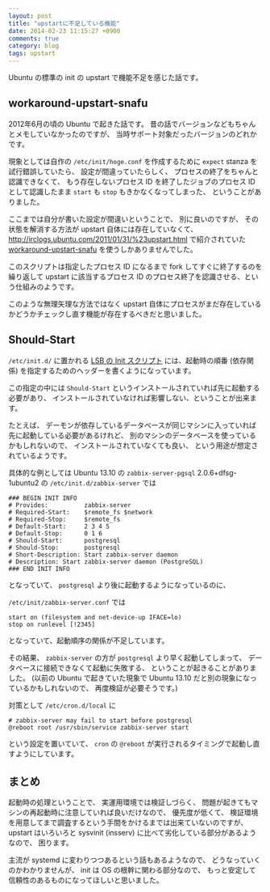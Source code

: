 ```yaml
---
layout: post
title: "upstartに不足している機能"
date: 2014-02-23 11:15:27 +0900
comments: true
category: blog
tags: upstart
---
```

Ubuntu の標準の init の upstart で機能不足を感じた話です。

<!--more-->

## workaround-upstart-snafu

2012年6月の頃の Ubuntu で起きた話です。
昔の話でバージョンなどもちゃんとメモしていなかったのですが、
当時サポート対象だったバージョンのどれかです。

現象としては自作の `/etc/init/hoge.conf` を作成するために
`expect` stanza を試行錯誤していたら、
設定が間違っていたらしく、
プロセスの終了をちゃんと認識できなくて、
もう存在しないプロセス ID を終了したジョブのプロセス ID として認識したまま
`start` も `stop` もきかなくなってしまった、
ということがありました。

ここまでは自分が書いた設定が間違いということで、
別に良いのですが、
その状態を解消する方法が upstart 自体には存在していなくて、
<http://irclogs.ubuntu.com/2011/01/31/%23upstart.html>
で紹介されていた
[workaround-upstart-snafu](https://github.com/ion1/workaround-upstart-snafu)
を使うしかありませんでした。

このスクリプトは指定したプロセス ID になるまで fork してすぐに終了するのを繰り返して
upstart に該当するプロセス ID のプロセス終了を認識させる、という仕組みのようです。

このような無理矢理な方法ではなく upstart 自体にプロセスがまだ存在しているかどうかチェックし直す機能が存在するべきだと思いました。

## Should-Start

`/etc/init.d/` に置かれる
[LSB の Init スクリプト](https://wiki.debian.org/LSBInitScripts)
には、起動時の順番 (依存関係) を指定するためのヘッダーを書くようになっています。

この指定の中には `Should-Start` というインストールされていれば先に起動する必要があり、
インストールされていなければ影響しない、ということが出来ます。

たとえば、
デーモンが依存しているデータベースが同じマシンに入っていれば
先に起動している必要があるけれど、
別のマシンのデータベースを使っているかもしれないので、
インストールされていなくても良い、
という用途が想定されているようです。

具体的な例としては
Ubuntu 13.10 の
`zabbix-server-pgsql` 2.0.6+dfsg-1ubuntu2
の
`/etc/init.d/zabbix-server`
では

```
### BEGIN INIT INFO
# Provides:          zabbix-server
# Required-Start:    $remote_fs $network
# Required-Stop:     $remote_fs
# Default-Start:     2 3 4 5
# Default-Stop:      0 1 6
# Should-Start:      postgresql
# Should-Stop:       postgresql
# Short-Description: Start zabbix-server daemon
# Description: Start zabbix-server daemon (PostgreSQL)
### END INIT INFO
```

となっていて、
`postgresql` より後に起動するようになっているのに、

`/etc/init/zabbix-server.conf`
では

```
start on (filesystem and net-device-up IFACE=lo)
stop on runlevel [!2345]
```

となっていて、起動順序の関係が不足しています。

その結果、
`zabbix-server` の方が `postgresql` より早く起動してしまって、
データベースに接続できなくて起動に失敗する、
ということが起きることがありました。
(以前の Ubuntu で起きていた現象で Ubuntu 13.10 だと別の現象になっているかもしれないので、
再度検証が必要そうです。)

対策として
`/etc/cron.d/local`
に

```
# zabbix-server may fail to start before postgresql
@reboot root /usr/sbin/service zabbix-server start
```

という設定を置いていて、
`cron` の `@reboot` が実行されるタイミングで起動し直すようにしています。

## まとめ

起動時の処理ということで、
実運用環境では検証しづらく、
問題が起きてもマシンの再起動時に注意していれば良いだけなので、
優先度が低くて、
検証環境を用意してまで調査するという手間をかけるまでは出来ていないのですが、
upstart はいろいろと sysvinit (insserv) に比べて劣化している部分があるようなので、
困ります。

主流が systemd に変わりつつあるという話もあるようなので、
どうなっていくのかわかりませんが、
init は OS の根幹に関わる部分なので、
もっと安定して信頼性のあるものになってほしいと思いました。
